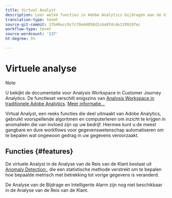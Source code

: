```yaml
---
title: Virtual Analyst
description: Leer welke functies in Adobe Analytics bijdragen aan de Virtual Analyst.
translation-type: tm+mt
source-git-commit: 1fb46acc9c7c70e64058d2c6a8fdcde119910fec
workflow-type: tm+mt
source-wordcount: '137'
ht-degree: 5%

---
```



# Virtuele analyse

>[!NOTE]
>
>U bekijkt de documentatie voor Analysis Workspace in Customer Journey Analytics. De functieset verschilt enigszins van [Analysis Workspace in traditionele Adobe Analytics](https://docs.adobe.com/content/help/en/analytics/analyze/analysis-workspace/home.html). [Meer informatie...](/help/getting-started/cja-aa.md)

Virtual Analyst, een reeks functies die deel uitmaakt van Adobe Analytics, gebruikt voorspellende algoritmen en computerleren om inzicht te krijgen in anomalieën die van invloed zijn op uw bedrijf. Hiermee kunt u de meest gangbare en dure workflows voor gegevenswetenschap automatiseren om te bepalen wat ongewoon gedrag in uw gegevens veroorzaakt.

## Functies {#features}

De virtuele Analyst in de Analyse van de Reis van de Klant bestaat uit [Anomaly Detection:](c-anomaly-detection/anomaly-detection.md), die een statistische methode verstrekt om te bepalen hoe bepaalde metrisch met betrekking tot vorige gegevens is veranderd.

De Analyse van de Bijdrage en Intelligente Alarm zijn nog niet beschikbaar in de Analyse van de Reis van de Klant.
